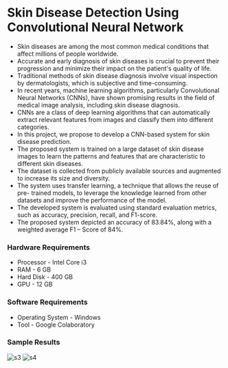 # Skin Disease Detection Using Convolutional Neural Network
* Skin diseases are among the most common medical conditions that affect millions of people worldwide. 
* Accurate and early diagnosis of skin diseases is crucial to prevent their progression and minimize their impact on the patient's quality of life.
* Traditional methods of skin disease diagnosis involve visual inspection by dermatologists, which is subjective and time-consuming.
* In recent years, machine learning algorithms, particularly Convolutional Neural Networks (CNNs), have shown promising results in the field of medical image analysis, including skin disease diagnosis. 
* CNNs are a class of deep learning algorithms that can automatically extract relevant features from images and classify them into different categories.
* In this project, we propose to develop a CNN-based system for skin disease prediction.
* The proposed system is trained on a large dataset of skin disease images to learn the patterns and features that are characteristic to different skin diseases. 
* The dataset is collected from publicly available sources and augmented to increase its size and diversity.
* The system uses transfer learning, a technique that allows the reuse of pre- trained models, to leverage the knowledge learned from other datasets and improve the performance of the model. 
* The developed system is evaluated using standard evaluation metrics, such as accuracy, precision, recall, and F1-score.
* The proposed system depicted an accuracy of 83.84%, along with a weighted average F1 – Score of 84%.
### Hardware Requirements
* Processor - Intel Core i3
* RAM - 6 GB
* Hard Disk - 400 GB
* GPU - 12 GB
### Software Requirements
* Operating System - Windows
* Tool - Google Colaboratory
### Sample Results
![s3](https://github.com/aishubalkitta/Project-Works/assets/113792644/99d58fda-e89c-4ba1-832d-09e597eed6ee)
![s4](https://github.com/aishubalkitta/Project-Works/assets/113792644/6a9dcdb9-61f7-4d58-9926-40f73c406257)
